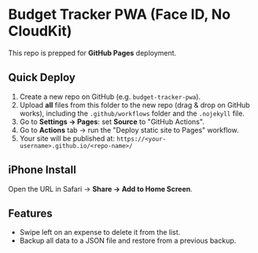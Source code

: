 # Budget Tracker PWA (Face ID, No CloudKit)

This repo is prepped for **GitHub Pages** deployment.

## Quick Deploy
1. Create a new repo on GitHub (e.g. `budget-tracker-pwa`).  
2. Upload **all** files from this folder to the new repo (drag & drop on GitHub works),
   including the `.github/workflows` folder and the `.nojekyll` file.
3. Go to **Settings → Pages**: set **Source** to "GitHub Actions".  
4. Go to **Actions** tab → run the "Deploy static site to Pages" workflow.
5. Your site will be published at: `https://<your-username>.github.io/<repo-name>/`

## iPhone Install
Open the URL in Safari → **Share → Add to Home Screen**.

## Features
- Swipe left on an expense to delete it from the list.
- Backup all data to a JSON file and restore from a previous backup.
